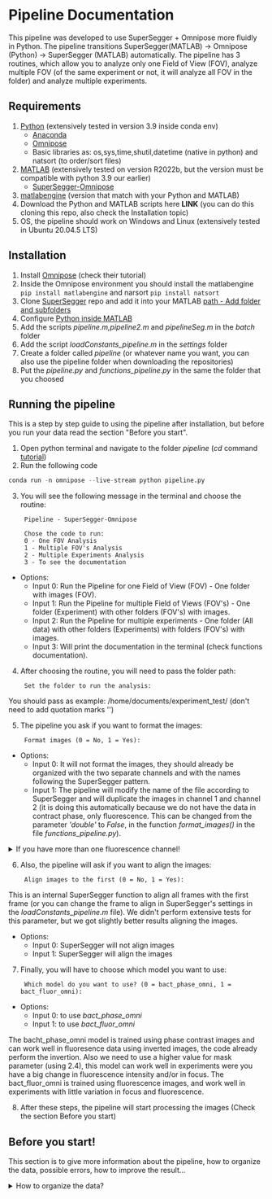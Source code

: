 # Pipeline Documentation

This pipeline was developed to use SuperSegger + Omnipose more fluidly in Python. The pipeline transitions SuperSegger(MATLAB) -> Omnipose (Python) -> SuperSegger (MATLAB) automatically. The pipeline has 3 routines, which allow you to analyze only one Field of View (FOV), analyze multiple FOV (of the same experiment or not, it will analyze all FOV in the folder) and analyze multiple experiments.

## Requirements

1. [Python](https://www.python.org/downloads/) (extensively tested in version 3.9 inside conda env)
   * [Anaconda](https://www.anaconda.com/download/)
   * [Omnipose](https://github.com/kevinjohncutler/omnipose)
   * Basic libraries as: os,sys,time,shutil,datetime (native in python) and natsort (to order/sort files)
2. [MATLAB](https://fr.mathworks.com/products/matlab.html) (extensively tested on version R2022b, but the version must be compatible with python 3.9 our earlier)
   * [SuperSegger-Omnipose](https://github.com/tlo-bot/supersegger-omnipose)
3. [matlabengine](https://pypi.org/project/matlabengine/) (version that match with your Python and MATLAB)
4. Download the Python and MATLAB scripts here **LINK** (you can do this cloning this repo, also check the Installation topic)
5. OS, the pipeline should work on Windows and Linux (extensively tested in Ubuntu 20.04.5 LTS) 

## Installation

1. Install [Omnipose](https://github.com/kevinjohncutler/omnipose) (check their tutorial)
2. Inside the Omnipose environment you should install the matlabengine `pip install matlabengine` and narsort `pip install natsort`
3. Clone [SuperSegger](https://github.com/tlo-bot/supersegger-omnipose) repo and add it into your MATLAB [path - Add folder and subfolders](https://fr.mathworks.com/help/matlab/matlab_env/add-remove-or-reorder-folders-on-the-search-path.html)
4. Configure [Python inside MATLAB](https://fr.mathworks.com/help/matlab/matlab_external/install-supported-python-implementation.html)
5. Add the scripts _pipeline.m,pipeline2.m_ and _pipelineSeg.m_ in the _batch_ folder
6. Add the script _loadConstants_pipeline.m_ in the _settings_ folder
7. Create a folder called _pipeline_ (or whatever name you want, you can also use the pipeline folder when downloading the repositories)
8. Put the _pipeline.py_ and _functions_pipeline.py_ in the same the folder that you choosed

## Running the pipeline

This is a step by step guide to using the pipeline after installation, but before you run your data read the section "Before you start".

1. Open python terminal and navigate to the folder _pipeline_ (_cd_ command [tutorial](https://fernando-mc.github.io/python3-workshop/navigating-with-a-terminal.html))
2. Run the following code
```python
conda run -n omnipose --live-stream python pipeline.py
```
3. You will see the following message in the terminal and choose the routine:

        Pipeline - SuperSegger-Omnipose

        Chose the code to run: 
        0 - One FOV Analysis
        1 - Multiple FOV's Analysis 
        2 - Multiple Experiments Analysis 
        3 - To see the documentation
  
 * Options:
    * Input 0: Run the Pipeline for one Field of View (FOV) - One folder with images (FOV).
    * Input 1: Run the Pipeline for multiple Field of Views (FOV's) - One folder (Experiment) with other folders (FOV's) with images.
    * Input 2: Run the Pipeline for multiple experiments - One folder (All data) with other folders (Experiments) with folders (FOV's) with images.
    * Input 3: Will print the documentation in the terminal (check functions documentation).

4. After choosing the routine, you will need to pass the folder path:

        Set the folder to run the analysis:

You should pass as example: /home/documents/experiment_test/ (don't need to add quotation marks '')

5. The pipeline you ask if you want to format the images:

        Format images (0 = No, 1 = Yes): 
 * Options:
      * Input 0: It will not format the images, they should already be organized with the two separate channels and with the names following the SuperSegger pattern.
      * Input 1: The pipeline will modify the name of the file according to SuperSegger and will duplicate the images in channel 1 and channel 2 (it is doing this automatically because we do not have the data in contract phase, only fluorescence. This can be changed from the parameter _'double'_ to _False_, in the function _format_images()_ in the file _functions_pipeline.py_).

<details>
  <summary>If you have more than one fluorescence channel!</summary>
You will have to modify this function, it is possible to use the same logical structure, continuing to fold the image with GFP and adding a line with a condition and just change the name of the mCherry images to channel 3 (variable "ref_cherry" in function _format_image()_).</details>

6. Also, the pipeline will ask if you want to align the images:

        Align images to the first (0 = No, 1 = Yes):

This is an internal SuperSegger function to align all frames with the first frame (or you can change the frame to align in SuperSegger's settings in the _loadConstants_pipeline.m_ file). We didn't perform extensive tests for this parameter, but we got slightly better results aligning the images.
 * Options:
      * Input 0: SuperSegger will not align images 
      * Input 1: SuperSegger will align the images 

7. Finally, you will have to choose which model you want to use:

        Which model do you want to use? (0 = bact_phase_omni, 1 = bact_fluor_omni):
 * Options:
      * Input 0: to use _bact_phase_omni_ 
      * Input 1: to use _bact_fluor_omni_ 

The bacht_phase_omni model is trained using phase contrast images and can work well in fluoresence data using inverted images, the code already perform the invertion. Also we need to use a higher value for mask parameter (using 2.4), this model can work well in experiments were you have a big change in fluorescence intensity and/or in focus. The bact_fluor_omni is trained using fluorescence images, and work well in experiments with little variation in focus and fluorescence.

8. After these steps, the pipeline will start processing the images (Check the section Before you start)

## Before you start!

This section is to give more information about the pipeline, how to organize the data, possible errors, how to improve the result...

<details>
  <summary>How to organize the data?</summary>
    
  Initially the FOV folders should be named in sequence as "01,02,03,04,05...10,11,12..."to facilitate the writing of the log by the pipeline and for the user to have a notion of which FOV is being analyzed. I believe this has already been solved and the names can be passed as "1,2,3,4,5...10,11,12..." this organization in numbers is important for SuperSegger and the FOV can be checked after the library processing in the 'FOV' column as "xy01,xy02,xy03...".
  
  To analyze only one FOV
  
    .
    ├── ...
    ├── experiment_folder                    # Experiment folder with only one FOV
    │   ├── 01                               # FOV folder --> you must pass THIS FOLDER to the pipeline <--
    │       ├── img0001.tiff                 # Inside the folder you should have the images in sequence
    |       ├── img0002.tiff  
    |       ├── img0003.tiff
    |       └── ...                                                                                                  
    └── ...
    
  To analyze multiple FOVs

    .
    ├── ...
    ├── experiment_folder                    # Experiment folder with many FOVs --> you must pass THIS FOLDER to the pipeline <--
    │   ├── 01                               # FOV Folder
    │       ├── img0001.tiff                 # Inside the folder you should have the images in sequence
    |       ├── img0002.tiff  
    |       └── ...  
    |   ├── 02                               # FOV Folder
    │       ├── img0001.tiff                 # Inside the folder you should have the images in sequence
    |       ├── img0002.tiff  
    |       └── ...   
    |   ├── 03                               # FOV Folder
    │       ├── img0001.tiff                 # Inside the folder you should have the images in sequence
    |       ├── img0002.tiff  
    |       └── ...  
    └── ...

   To analyze multiple Experiments          
 
    .                                                                                                                            
    ├── all_experiments_folder           # Folder with all experiments --> you must pass THIS FOLDER to the pipeline <--
    |   ├── experiment_1_folder          # Experiment folder with many FOVs 
    │       ├── 01                       # FOV Folder
    │           ├── img0001.tiff         # Inside the folder you should have the images in sequence
    |           ├── img0002.tiff  
    |           └── ...  
    |       ├── 02                       # FOV Folder
    │           ├── img0001.tiff         # Inside the folder you should have the images in sequence
    |           ├── img0002.tiff  
    |           └── ...   
    |       ├── 03                       # FOV Folder
    │           ├── img0001.tiff         # Inside the folder you should have the images in sequence
    |           ├── img0002.tiff  
    |           └── ...   
    |   ├── experiment_2_folder          # Experiment folder with many FOVs 
    │       ├── 01                       # FOV Folder
    │           ├── img0001.tiff         # Inside the folder you should have the images in sequence
    |           ├── img0002.tiff  
    |           └── ...  
    |       ├── 02                       # FOV Folder
    │           ├── img0001.tiff         # Inside the folder you should have the images in sequence
    |           ├── img0002.tiff  
    |           └── ...   
    |       ├── 03                       # FOV Folder
    │           ├── img0001.tiff         # Inside the folder you should have the images in sequence
    |           ├── img0002.tiff  
    |           └── ...
    |   ├── experiment_3_folder          # Experiment folder with many FOVs 
    │       ├── 01                       # FOV Folder
    │           ├── img0001.tiff         # Inside the folder you should have the images in sequence
    |           ├── img0002.tiff  
    |           └── ...  
    |       ├── 02                       # FOV Folder
    │           ├── img0001.tiff         # Inside the folder you should have the images in sequence
    |           ├── img0002.tiff  
    |           └── ...   
    |       ├── 03                       # FOV Folder
    │           ├── img0001.tiff         # Inside the folder you should have the images in sequence
    |           ├── img0002.tiff  
    |           └── ... 
    └── ...
                                                                                                                         
</details>


